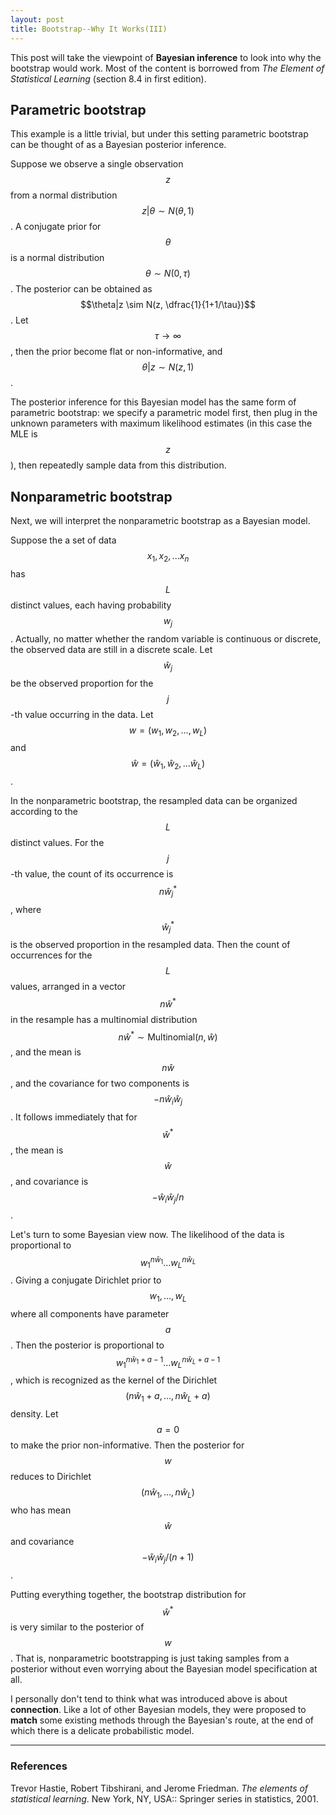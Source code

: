 ```yaml
---
layout: post
title: Bootstrap--Why It Works(III)
---
```


This post will take the viewpoint of **Bayesian inference** to look into why the bootstrap would work. Most of the content is borrowed from *The Element of Statistical Learning* (section 8.4 in first edition).

## Parametric bootstrap

This example is a little trivial, but under this setting parametric bootstrap can be thought of as a Bayesian posterior inference.

Suppose we observe a single observation $$z$$ from a normal distribution 
$$ z|\theta \sim N(\theta, 1)$$. A conjugate prior for $$\theta$$ is a normal distribution $$\theta\sim N(0, \tau)$$. The posterior can be obtained as $$\theta|z \sim N(z, \dfrac{1}{1+1/\tau})$$. Let  $$\tau \to \infty$$, then the prior become flat or non-informative, and $$\theta|z \sim N(z, 1)$$. 

The posterior inference for this Bayesian model has the same form of parametric bootstrap: we specify a parametric model first, then plug in the unknown parameters with maximum likelihood estimates (in this case the MLE is $$z$$), then repeatedly sample data from this distribution.

## Nonparametric bootstrap

Next, we will interpret the nonparametric bootstrap as a Bayesian model.

Suppose the a set of data $$x_1, x_2,... x_n$$ has $$L$$ distinct values, each having probability $$w_j$$. Actually, no matter whether the random variable is continuous or discrete, the observed data are still in a discrete scale. Let $$\hat w_j$$ be the observed proportion for the $$j$$-th value occurring in the data.  Let $$w = (w_1, w_2,..., w_L)$$ and $$\hat w = (\hat w_1, \hat w_2,... \hat w_L)$$. 

In the nonparametric bootstrap, the resampled data can be organized according to the $$L$$ distinct values. For the $$j$$-th value, the count of its occurrence is $$n\hat w ^*_j$$, where $$\hat w ^*_j$$ is the observed proportion in the resampled data. Then the count of occurrences for the $$L$$ values, arranged in a vector  $$n\hat w ^*$$ in the resample has a multinomial distribution $$ n\hat w ^* \sim \text{Multinomial}(n, \hat w)$$, and the mean is $$n\hat w $$, and the covariance for two components is $$ -n\hat w_i \hat w_j$$. It follows immediately that for $$\hat w^*$$, the mean is $$\hat w $$, and covariance is $$-\hat w_i \hat w_j/n$$.

Let's turn to some Bayesian view now. The likelihood of the data is proportional to $$w_1^{n\hat w_1} \ldots w_L^{n\hat w_L}$$. Giving a conjugate Dirichlet prior to $$w_1, \ldots, w_L$$ where all components have parameter $$a$$. Then the posterior is proportional to $$w_1^{n\hat w_1+a-1} \ldots w_L^{n\hat w_L+a-1}$$, which is recognized as the kernel of the Dirichlet$$(n\hat w_1+a, \ldots, n\hat w_L+a) $$ density. Let $$a = 0$$ to make the prior non-informative. Then the posterior for $$w$$ reduces to Dirichlet$$(n\hat w_1, \ldots, n\hat w_L) $$ who has mean $$\hat w$$ and covariance $$-\hat w_i \hat w_j/(n+1)$$. 

Putting everything together, the bootstrap distribution for $$\hat w ^*$$ is very similar to the posterior of $$w$$. That is, nonparametric bootstrapping is just taking samples from a posterior without even worrying about the Bayesian model specification at all.

I personally don't tend to think what was introduced above is about **connection**. Like a lot of other Bayesian models, they were proposed to **match** some existing methods through the Bayesian's route, at the end of which there is a delicate probabilistic model. 

---
### References

Trevor Hastie, Robert Tibshirani, and Jerome Friedman. *The elements of statistical learning*. New York, NY, USA:: Springer series in statistics, 2001. 